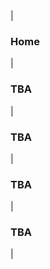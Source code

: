 <div class="nav">
 | <h3 href="../../index.html">Home</h3> | <h3>TBA</h3> | <h3>TBA</h3> | <h3>TBA</h3> | <h3>TBA</h3> |
</div>